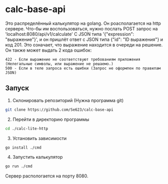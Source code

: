 # calc-base-api

Это распределённый калькулятор на golang. Он роасполагается на http сервере. Что-бы им воспользоваться, нужно послать POST запрос на 'localhost:8080/api/v1/calculate' С JSON типа '{"expression": "выражение"}', и он пришлёт ответ с JSON типа {"id": "ID выражения"} и код 201. Это означает, что выражение находится в очереди на решение. Он также может выдать 2 кода ошибок:

    422 - Если выражение не соответствуют требованиям приложения (Нелегальные символы, или выражение не решаемо.)
    500 - Если в теле запроса есть ошибки (Запрос не оформлен по правилам JSON)


## Запуск

1. Cклонировать репозиторий (Нужна программа git)
```bash
git clone https://github.com/Se623/calc-base-api
```
2. Перейти в директорию программы
```bash
cd ./calc-lite-http
```
3. Установить зависимости
```bash
go install ./cmd
```
4. Запустить калькулятор
```bash
go run ./cmd
```

Сервер распологается на порту 8080.
